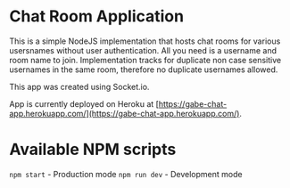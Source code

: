 # Chat Room Application

This is a simple NodeJS implementation that hosts chat rooms for various usersnames without user authentication. All you need is a username and room name to join. Implementation tracks for duplicate non case sensitive usernames in the same room, therefore no duplicate usernames allowed. 

This app was created using Socket.io.

App is currently deployed on Heroku at [https://gabe-chat-app.herokuapp.com/](https://gabe-chat-app.herokuapp.com/).

# Available NPM scripts

`npm start` - Production mode
`npm run dev` - Development mode